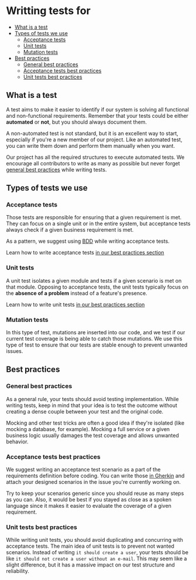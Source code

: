 # Writting tests for <repository-name>

* [What is a test](#what-is-a-test)
* [Types of tests we use](#types-of-tests-we-use)
  * [Acceptance tests](#acceptance-tests)
  * [Unit tests](#unit-tests)
  * [Mutation tests](#mutation-tests)
* [Best practices](#best-practices)
  * [General best practices](#general-best-practices)
  * [Acceptance tests best practices](#acceptance-tests-best-practices)
  * [Unit tests best practices](#unit-tests-best-practices)

## What is a test

A test aims to make it easier to identify if our system is solving all functional and non-functional requirements. Remember that your tests could be either **automated** or **not**, but you should always document them.

A non-automated test is not standard, but it is an excellent way to start, especially if you're a new member of our project. Like an automated test, you can write them down and perform them manually when you want.

Our project has all the required structures to execute automated tests. We encourage all contributors to write as many as possible but never forget [general best practices](#general-best-practices) while writing tests.

## Types of tests we use

### Acceptance tests

Those tests are responsible for ensuring that a given requirement is met. They can focus on a single unit or in the entire system, but acceptance tests always check if a given business requirement is met.

As a pattern, we suggest using [BDD][bdd-explanation] while writing acceptance tests.

Learn how to write acceptance tests [in our best practices section](#acceptance-tests-best-practices)

### Unit tests

A unit test isolates a given module and tests if a given scenario is met on that module. Opposing to acceptance tests, the unit tests typically focus on the **absence of a problem** instead of a feature's presence.

Learn how to write unit tests [in our best practices section](#unit-tests-best-practices)

### Mutation tests

In this type of test, mutations are inserted into our code, and we test if our current test coverage is being able to catch those mutations. We use this type of test to ensure that our tests are stable enough to prevent unwanted issues.

## Best practices

### General best practices

As a general rule, your tests should avoid testing implementation. While writing tests, keep in mind that your idea is to test the outcome without creating a dense couple between your test and the original code.

Mocking and other test tricks are often a good idea if they're isolated (like mocking a database, for example). Mocking a full service or a given business logic usually damages the test coverage and allows unwanted behavior.

### Acceptance tests best practices

We suggest writing an acceptance test scenario as a part of the requirements definition before coding. You can write those [in Gherkin][gherkin-reference] and attach your designed scenarios in the issue you're currently working on.

Try to keep your scenarios generic since you should reuse as many steps as you can. Also, it would be best if you stayed as close as a spoken language since it makes it easier to evaluate the coverage of a given requirement.

### Unit tests best practices

While writing unit tests, you should avoid duplicating and concurring with acceptance tests. The main idea of unit tests is to prevent not wanted scenarios. Instead of writing `it should create a user`, your tests should be like `it should not create a user without an e-mail`. This may seem like a slight difference, but it has a massive impact on our test structure and reliability.

[bdd-explanation]: https://cucumber.io/docs/bdd/
[gherkin-reference]: https://cucumber.io/docs/gherkin/reference/